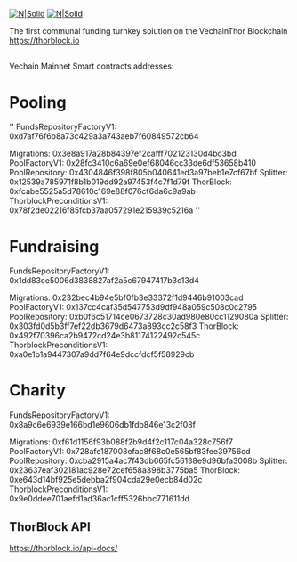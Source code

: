 [![N|Solid](https://safehaven.io/files/tb-logo.png)](https://thorblock.io/)        [![N|Solid](https://safehaven.io/img/logo_color.png)](https://safehaven.io/)

The first communal funding turnkey solution on the VechainThor Blockchain
https://thorblock.io

##

Vechain Mainnet Smart contracts addresses:

# Pooling

''
  FundsRepositoryFactoryV1: 0xd7af76f6b8a73c429a3a743aeb7f60849572cb64
  
  Migrations: 0x3e8a917a28b84397ef2cafff702123130d4bc3bd
  PoolFactoryV1: 0x28fc3410c6a69e0ef68046cc33de6df53658b410
  PoolRepository: 0x4304846f398f805b040641ed3a97beb1e7cf67bf
  Splitter: 0x12539a785971f8b1b019dd92a97453f4c7f1d79f
  ThorBlock: 0xfcabe5525a5d78610c169e88f076cf6da6c9a9ab
  ThorblockPreconditionsV1: 0x78f2de02216f85fcb37aa057291e215939c5216a
''

# Fundraising

  FundsRepositoryFactoryV1: 0x1dd83ce5006d3838827af2a5c67947417b3c13d4
  
  Migrations: 0x232bec4b94e5bf0fb3e33372f1d9446b91003cad
  PoolFactoryV1: 0x137cc4caf35d547753d9df948a059c508c0c2795
  PoolRepository: 0xb0f6c51714ce0673728c30ad980e80cc1129080a
  Splitter: 0x303fd0d5b3ff7ef22db3679d6473a893cc2c58f3
  ThorBlock: 0x492f70396ca2b9472cd24e3b81174122492c545c
  ThorblockPreconditionsV1: 0xa0e1b1a9447307a9dd7f64e9dccfdcf5f58929cb

# Charity

  FundsRepositoryFactoryV1: 0x8a9c6e6939e166bd1e9606db1fdb846e13c2f08f
  
  Migrations: 0xf61d1156f93b088f2b9d4f2c117c04a328c756f7
  PoolFactoryV1: 0x728afe187008efac8f68c0e565bf83fee39756cd
  PoolRepository: 0xcba2915a4ac7f43db665fc56138e9d96bfa3008b
  Splitter: 0x23637eaf302181ac928e72cef658a398b3775ba5
  ThorBlock: 0xe643d14bf925e5debba2f904cda29e0ecb84d02c
  ThorblockPreconditionsV1: 0x9e0ddee701aefd1ad36ac1cff5326bbc771611dd
  
  
## ThorBlock API

https://thorblock.io/api-docs/
